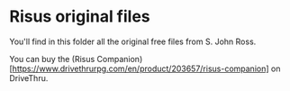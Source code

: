 # Risus original files

You'll find in this folder all the original free files from S. John Ross.

You can buy the (Risus Companion)[https://www.drivethrurpg.com/en/product/203657/risus-companion] on DriveThru.


